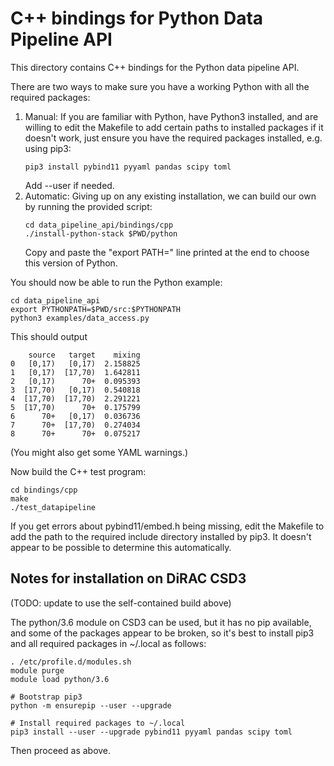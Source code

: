 
# C++ bindings for Python Data Pipeline API

This directory contains C++ bindings for the Python data pipeline API.

There are two ways to make sure you have a working Python with all the
required packages:

1. Manual: If you are familiar with Python, have Python3 installed,
   and are willing to edit the Makefile to add certain paths to
   installed packages if it doesn't work, just ensure you have the
   required packages installed, e.g. using pip3:
   ```
   pip3 install pybind11 pyyaml pandas scipy toml
   ```
   Add --user if needed.
2. Automatic: Giving up on any existing installation, we can build our
   own by running the provided script:
   ```
   cd data_pipeline_api/bindings/cpp
   ./install-python-stack $PWD/python
   ```
   Copy and paste the "export PATH=" line printed at the end to choose this version of Python.

You should now be able to run the Python example:

```
cd data_pipeline_api
export PYTHONPATH=$PWD/src:$PYTHONPATH
python3 examples/data_access.py
```
This should output

```
    source   target    mixing
0   [0,17)   [0,17)  2.158825
1   [0,17)  [17,70)  1.642811
2   [0,17)      70+  0.095393
3  [17,70)   [0,17)  0.540818
4  [17,70)  [17,70)  2.291221
5  [17,70)      70+  0.175799
6      70+   [0,17)  0.036736
7      70+  [17,70)  0.274034
8      70+      70+  0.075217
```
(You might also get some YAML warnings.)

Now build the C++ test program:

```
cd bindings/cpp
make
./test_datapipeline
```

If you get errors about pybind11/embed.h being missing, edit the
Makefile to add the path to the required include directory installed
by pip3.  It doesn't appear to be possible to determine this
automatically.

## Notes for installation on DiRAC CSD3

(TODO: update to use the self-contained build above)

The python/3.6 module on CSD3 can be used, but it has no pip
available, and some of the packages appear to be broken, so it's best
to install pip3 and all required packages in ~/.local as follows:

```
. /etc/profile.d/modules.sh
module purge
module load python/3.6

# Bootstrap pip3
python -m ensurepip --user --upgrade

# Install required packages to ~/.local
pip3 install --user --upgrade pybind11 pyyaml pandas scipy toml
```

Then proceed as above.

